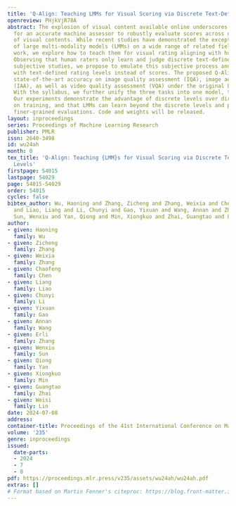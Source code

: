 ```yaml
---
title: 'Q-Align: Teaching LMMs for Visual Scoring via Discrete Text-Defined Levels'
openreview: PHjkVjR78A
abstract: The explosion of visual content available online underscores the requirement
  for an accurate machine assessor to robustly evaluate scores across diverse types
  of visual contents. While recent studies have demonstrated the exceptional potentials
  of large multi-modality models (LMMs) on a wide range of related fields, in this
  work, we explore how to teach them for visual rating aligning with human opinions.
  Observing that human raters only learn and judge discrete text-defined levels in
  subjective studies, we propose to emulate this subjective process and teach LMMs
  with text-defined rating levels instead of scores. The proposed Q-Align achieves
  state-of-the-art accuracy on image quality assessment (IQA), image aesthetic assessment
  (IAA), as well as video quality assessment (VQA) under the original LMM structure.
  With the syllabus, we further unify the three tasks into one model, termed the OneAlign.
  Our experiments demonstrate the advantage of discrete levels over direct scores
  on training, and that LMMs can learn beyond the discrete levels and provide effective
  finer-grained evaluations. Code and weights will be released.
layout: inproceedings
series: Proceedings of Machine Learning Research
publisher: PMLR
issn: 2640-3498
id: wu24ah
month: 0
tex_title: 'Q-Align: Teaching {LMM}s for Visual Scoring via Discrete Text-Defined
  Levels'
firstpage: 54015
lastpage: 54029
page: 54015-54029
order: 54015
cycles: false
bibtex_author: Wu, Haoning and Zhang, Zicheng and Zhang, Weixia and Chen, Chaofeng
  and Liao, Liang and Li, Chunyi and Gao, Yixuan and Wang, Annan and Zhang, Erli and
  Sun, Wenxiu and Yan, Qiong and Min, Xiongkuo and Zhai, Guangtao and Lin, Weisi
author:
- given: Haoning
  family: Wu
- given: Zicheng
  family: Zhang
- given: Weixia
  family: Zhang
- given: Chaofeng
  family: Chen
- given: Liang
  family: Liao
- given: Chunyi
  family: Li
- given: Yixuan
  family: Gao
- given: Annan
  family: Wang
- given: Erli
  family: Zhang
- given: Wenxiu
  family: Sun
- given: Qiong
  family: Yan
- given: Xiongkuo
  family: Min
- given: Guangtao
  family: Zhai
- given: Weisi
  family: Lin
date: 2024-07-08
address:
container-title: Proceedings of the 41st International Conference on Machine Learning
volume: '235'
genre: inproceedings
issued:
  date-parts:
  - 2024
  - 7
  - 8
pdf: https://proceedings.mlr.press/v235/assets/wu24ah/wu24ah.pdf
extras: []
# Format based on Martin Fenner's citeproc: https://blog.front-matter.io/posts/citeproc-yaml-for-bibliographies/
---
```

